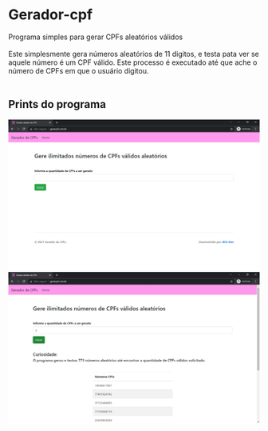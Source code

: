 # Gerador-cpf
 Programa simples para gerar CPFs aleatórios válidos
 <br><br>
 Este simplesmente gera números aleatórios de 11 digitos, e testa pata ver se aquele número é um CPF válido.
 Este processo é executado até que ache o número de CPFs em que o usuário digitou.
 <br><br>
 <h2>Prints do programa</h2>
 <img src="images/img1.jpg" width="600" heigth="600">
 <img src="images/img2.jpg" width="600" heigth="600">

